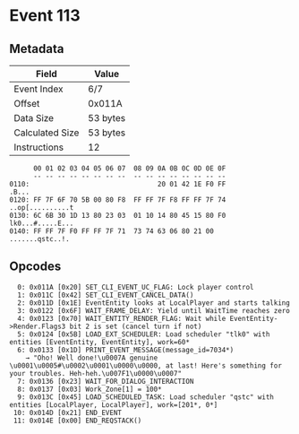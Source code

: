 # Event 113

## Metadata

| Field           | Value    |
|-----------------|----------|
| Event Index     | 6/7      |
| Offset          | 0x011A   |
| Data Size       | 53 bytes |
| Calculated Size | 53 bytes |
| Instructions    | 12       |

```
      00 01 02 03 04 05 06 07  08 09 0A 0B 0C 0D 0E 0F
      -- -- -- -- -- -- -- --  -- -- -- -- -- -- -- --
0110:                                20 01 42 1E F0 FF             .B...
0120: FF 7F 6F 70 5B 00 80 F8  FF FF 7F F8 FF FF 7F 74  ..op[..........t
0130: 6C 6B 30 1D 13 80 23 03  01 10 14 80 45 15 80 F0  lk0...#.....E...
0140: FF FF 7F F0 FF FF 7F 71  73 74 63 06 80 21 00     .......qstc..!. 
```

## Opcodes

```
  0: 0x011A [0x20] SET_CLI_EVENT_UC_FLAG: Lock player control
  1: 0x011C [0x42] SET_CLI_EVENT_CANCEL_DATA()
  2: 0x011D [0x1E] EventEntity looks at LocalPlayer and starts talking
  3: 0x0122 [0x6F] WAIT_FRAME_DELAY: Yield until WaitTime reaches zero
  4: 0x0123 [0x70] WAIT_ENTITY_RENDER_FLAG: Wait while EventEntity->Render.Flags3 bit 2 is set (cancel turn if not)
  5: 0x0124 [0x5B] LOAD_EXT_SCHEDULER: Load scheduler "tlk0" with entities [EventEntity, EventEntity], work=60*
  6: 0x0133 [0x1D] PRINT_EVENT_MESSAGE(message_id=7034*)
    → "Oho! Well done!\u0007A genuine \u0001\u0005#\u0002\u0001\u0000\u0000, at last! Here's something for your troubles. Heh-heh.\u007F1\u0000\u0007"
  7: 0x0136 [0x23] WAIT_FOR_DIALOG_INTERACTION
  8: 0x0137 [0x03] Work_Zone[1] = 100*
  9: 0x013C [0x45] LOAD_SCHEDULED_TASK: Load scheduler "qstc" with entities [LocalPlayer, LocalPlayer], work=[201*, 0*]
 10: 0x014D [0x21] END_EVENT
 11: 0x014E [0x00] END_REQSTACK()
```
